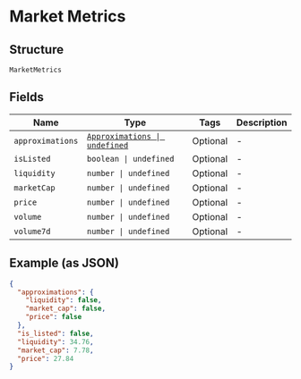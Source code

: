 
# Market Metrics

## Structure

`MarketMetrics`

## Fields

| Name | Type | Tags | Description |
|  --- | --- | --- | --- |
| `approximations` | [`Approximations \| undefined`](../../doc/models/approximations.md) | Optional | - |
| `isListed` | `boolean \| undefined` | Optional | - |
| `liquidity` | `number \| undefined` | Optional | - |
| `marketCap` | `number \| undefined` | Optional | - |
| `price` | `number \| undefined` | Optional | - |
| `volume` | `number \| undefined` | Optional | - |
| `volume7d` | `number \| undefined` | Optional | - |

## Example (as JSON)

```json
{
  "approximations": {
    "liquidity": false,
    "market_cap": false,
    "price": false
  },
  "is_listed": false,
  "liquidity": 34.76,
  "market_cap": 7.78,
  "price": 27.84
}
```

